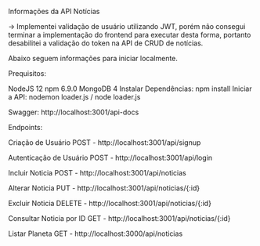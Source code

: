 Informações da API Notícias

-> Implementei validação de usuário utilizando JWT, porém não consegui terminar a implementação do frontend para executar desta forma, 
portanto desabilitei a validação do token na API de CRUD de notícias.

Abaixo seguem informações para iniciar localmente.

Prequisitos:

NodeJS 12
npm 6.9.0
MongoDB 4
Instalar Dependências: npm install
Iniciar a API: nodemon loader.js / node loader.js

Swagger: http://localhost:3001/api-docs

Endpoints:

Criação de Usuário
POST - http://localhost:3001/api/signup

Autenticação de Usuário
POST - http://localhost:3001/api/login

Incluir Noticia
POST - http://localhost:3001/api/noticias

Alterar Noticia
PUT - http://localhost:3001/api/noticias/{:id}

Excluir Noticia
DELETE - http://localhost:3001/api/noticias/{:id}

Consultar Noticia por ID
GET - http://localhost:3001/api/noticias/{:id}

Listar Planeta
GET - http://localhost:3000/api/noticias
